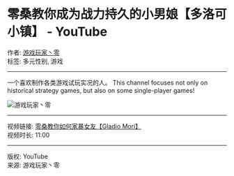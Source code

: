 # 零桑教你成为战力持久的小男娘【多洛可小镇】 - YouTube

作者: [游戏玩家丶零](https://www.youtube.com/channel/UCaWdSkEpDImngdq_U17Qatw)  
标签: 多元性别, 游戏

---

一个喜欢制作各类游戏试玩实况的人。 This channel focuses not only on historical strategy games, but also on some single-player games!

![游戏玩家丶零](https://i.ytimg.com/an/aWdSkEpDImngdq_U17Qatw/featured_channel.jpg?v=63970aa1)

---

视频链接: [零桑教你如何家暴女友【Gladio Mori】](https://www.youtube.com/watch?v=KMXkFW3FxWc)  
视频时长: 11:00

---

版权: YouTube  
来源: 游戏玩家丶零
<!-- tcd_original_link https://www.youtube.com/watch?v=Mq7tIv9Lbzw -->
